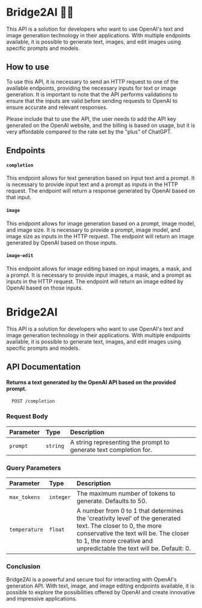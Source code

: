 # Bridge2AI 🚧🚧
This API is a solution for developers who want to use OpenAI's text and image generation technology in their applications. With multiple endpoints available, it is possible to generate text, images, and edit images using specific prompts and models.

## How to use
To use this API, it is necessary to send an HTTP request to one of the available endpoints, providing the necessary inputs for text or image generation. It is important to note that the API performs validations to ensure that the inputs are valid before sending requests to OpenAI to ensure accurate and relevant responses.

Please include that to use the API, the user needs to add the API key generated on the OpenAI website, and the billing is based on usage, but it is very affordable compared to the rate set by the "plus" of ChatGPT.

## Endpoints

#### `completion`
This endpoint allows for text generation based on input text and a prompt. It is necessary to provide input text and a prompt as inputs in the HTTP request. The endpoint will return a response generated by OpenAI based on that input.

#### `image`
This endpoint allows for image generation based on a prompt, image model, and image size. It is necessary to provide a prompt, image model, and image size as inputs in the HTTP request. The endpoint will return an image generated by OpenAI based on those inputs.

#### `image-edit`
This endpoint allows for image editing based on input images, a mask, and a prompt. It is necessary to provide input images, a mask, and a prompt as inputs in the HTTP request. The endpoint will return an image edited by OpenAI based on those inputs.


# Bridge2AI

This API is a solution for developers who want to use OpenAI's text and image generation technology in their applications. With multiple endpoints available, it is possible to generate text, images, and edit images using specific prompts and models.


## API Documentation

#### Returns a text generated by the OpenAI API based on the provided prompt.

```http
  POST /completion
```

### Request Body

| Parameter   | Type       | Description                                   |
| :---------- | :--------- | :------------------------------------------ |
| `prompt`      | `string` | 	A string representing the prompt to generate text completion for.|


### Query Parameters

| Parameter   | Type       | Description                                   |
| :---------- | :--------- | :------------------------------------------ |
| `max_tokens`      | `integer` | 	The maximum number of tokens to generate. Defaults to 50.|
| `temperature`      | `float` |A number from 0 to 1 that determines the 'creativity level' of the generated text. The closer to 0, the more conservative the text will be. The closer to 1, the more creative and unpredictable the text will be. Default: 0.|








### Conclusion
Bridge2AI is a powerful and secure tool for interacting with OpenAI's generation API. With text, image, and image editing endpoints available, it is possible to explore the possibilities offered by OpenAI and create innovative and impressive applications.

